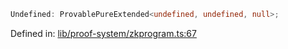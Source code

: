 ```ts
Undefined: ProvablePureExtended<undefined, undefined, null>;
```

Defined in: [lib/proof-system/zkprogram.ts:67](https://github.com/o1-labs/o1js/blob/89b7d1522af805d6d4c45a96d7a9cbc29a457aec/src/lib/proof-system/zkprogram.ts#L67)

